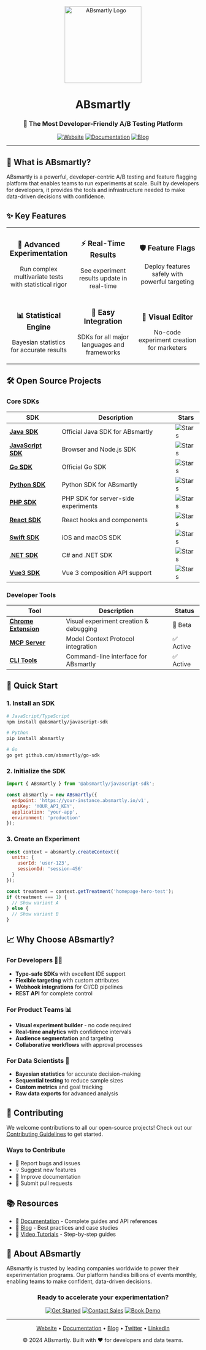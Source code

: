 <div align="center">
  <img src="https://docs.absmartly.com/img/logo.png" alt="ABsmartly Logo" width="200">
  
  # ABsmartly
  
  ### 🚀 The Most Developer-Friendly A/B Testing Platform
  
  [![Website](https://img.shields.io/badge/Website-absmartly.com-blue?style=for-the-badge)](https://www.absmartly.com)
  [![Documentation](https://img.shields.io/badge/Docs-Documentation-green?style=for-the-badge)](https://docs.absmartly.com)
  [![Blog](https://img.shields.io/badge/Blog-Read%20More-orange?style=for-the-badge)](https://www.absmartly.com/blog)
  
</div>

---

## 🎯 What is ABsmartly?

ABsmartly is a powerful, developer-centric A/B testing and feature flagging platform that enables teams to run experiments at scale. Built by developers for developers, it provides the tools and infrastructure needed to make data-driven decisions with confidence.


## ✨ Key Features

<table>
  <tr>
    <td align="center" width="33%">
      <h3>🔬 Advanced Experimentation</h3>
      <p>Run complex multivariate tests with statistical rigor</p>
    </td>
    <td align="center" width="33%">
      <h3>⚡ Real-Time Results</h3>
      <p>See experiment results update in real-time</p>
    </td>
    <td align="center" width="33%">
      <h3>🛡️ Feature Flags</h3>
      <p>Deploy features safely with powerful targeting</p>
    </td>
  </tr>
  <tr>
    <td align="center" width="33%">
      <h3>📊 Statistical Engine</h3>
      <p>Bayesian statistics for accurate results</p>
    </td>
    <td align="center" width="33%">
      <h3>🔌 Easy Integration</h3>
      <p>SDKs for all major languages and frameworks</p>
    </td>
    <td align="center" width="33%">
      <h3>🎨 Visual Editor</h3>
      <p>No-code experiment creation for marketers</p>
    </td>
  </tr>
</table>

## 🛠️ Open Source Projects

### Core SDKs

<div align="center">
  
| SDK | Description | Stars |
|-----|-------------|-------|
| [**Java SDK**](https://github.com/absmartly/java-sdk) | Official Java SDK for ABsmartly | ![Stars](https://img.shields.io/github/stars/absmartly/java-sdk?style=social) |
| [**JavaScript SDK**](https://github.com/absmartly/javascript-sdk) | Browser and Node.js SDK | ![Stars](https://img.shields.io/github/stars/absmartly/javascript-sdk?style=social) |
| [**Go SDK**](https://github.com/absmartly/go-sdk) | Official Go SDK | ![Stars](https://img.shields.io/github/stars/absmartly/go-sdk?style=social) |
| [**Python SDK**](https://github.com/absmartly/python-sdk) | Python SDK for ABsmartly | ![Stars](https://img.shields.io/github/stars/absmartly/python-sdk?style=social) |
| [**PHP SDK**](https://github.com/absmartly/php-sdk) | PHP SDK for server-side experiments | ![Stars](https://img.shields.io/github/stars/absmartly/php-sdk?style=social) |
| [**React SDK**](https://github.com/absmartly/react-sdk) | React hooks and components | ![Stars](https://img.shields.io/github/stars/absmartly/react-sdk?style=social) |
| [**Swift SDK**](https://github.com/absmartly/swift-sdk) | iOS and macOS SDK | ![Stars](https://img.shields.io/github/stars/absmartly/swift-sdk?style=social) |
| [**.NET SDK**](https://github.com/absmartly/dotnet-sdk) | C# and .NET SDK | ![Stars](https://img.shields.io/github/stars/absmartly/dotnet-sdk?style=social) |
| [**Vue3 SDK**](https://github.com/absmartly/vue3-sdk) | Vue 3 composition API support | ![Stars](https://img.shields.io/github/stars/absmartly/vue3-sdk?style=social) |

</div>

### Developer Tools

<div align="center">

| Tool | Description | Status |
|------|-------------|--------|
| [**Chrome Extension**](https://github.com/absmartly/absmartly-chrome-extension) | Visual experiment creation & debugging | 🚧 Beta |
| [**MCP Server**](https://github.com/absmartly/absmartly-mcp) | Model Context Protocol integration | ✅ Active |
| [**CLI Tools**](https://github.com/absmartly/cli) | Command-line interface for ABsmartly | ✅ Active |

</div>

## 🚀 Quick Start

### 1. Install an SDK

```bash
# JavaScript/TypeScript
npm install @absmartly/javascript-sdk

# Python
pip install absmartly

# Go
go get github.com/absmartly/go-sdk
```

### 2. Initialize the SDK

```javascript
import { ABsmartly } from '@absmartly/javascript-sdk';

const absmartly = new ABsmartly({
  endpoint: 'https://your-instance.absmartly.io/v1',
  apiKey: 'YOUR_API_KEY',
  application: 'your-app',
  environment: 'production'
});
```

### 3. Create an Experiment

```javascript
const context = absmartly.createContext({
  units: {
    userId: 'user-123',
    sessionId: 'session-456'
  }
});

const treatment = context.getTreatment('homepage-hero-test');
if (treatment === 1) {
  // Show variant A
} else {
  // Show variant B
}
```

## 📈 Why Choose ABsmartly?

### For Developers 👨‍💻
- **Type-safe SDKs** with excellent IDE support
- **Flexible targeting** with custom attributes
- **Webhook integrations** for CI/CD pipelines
- **REST API** for complete control

### For Product Teams 📊
- **Visual experiment builder** - no code required
- **Real-time analytics** with confidence intervals
- **Audience segmentation** and targeting
- **Collaborative workflows** with approval processes

### For Data Scientists 🔬
- **Bayesian statistics** for accurate decision-making
- **Sequential testing** to reduce sample sizes
- **Custom metrics** and goal tracking
- **Raw data exports** for advanced analysis

## 🤝 Contributing

We welcome contributions to all our open-source projects! Check out our [Contributing Guidelines](https://github.com/absmartly/.github/blob/main/CONTRIBUTING.md) to get started.

### Ways to Contribute
- 🐛 Report bugs and issues
- 💡 Suggest new features
- 📖 Improve documentation
- 🔧 Submit pull requests

## 📚 Resources

- 📖 [Documentation](https://docs.absmartly.com) - Complete guides and API references
- 📝 [Blog](https://www.absmartly.com/blog) - Best practices and case studies
- 🎥 [Video Tutorials](https://www.youtube.com/@absmartly) - Step-by-step guides

## 🏢 About ABsmartly

ABsmartly is trusted by leading companies worldwide to power their experimentation programs. Our platform handles billions of events monthly, enabling teams to make confident, data-driven decisions.

<div align="center">
  <h3>Ready to accelerate your experimentation?</h3>
  
  [![Get Started](https://img.shields.io/badge/Get%20Started-Free%20Trial-success?style=for-the-badge&logo=rocket)](https://www.absmartly.com/signup)
  [![Contact Sales](https://img.shields.io/badge/Contact-Sales%20Team-blue?style=for-the-badge&logo=gmail)](https://www.absmartly.com/contact)
  [![Book Demo](https://img.shields.io/badge/Book-Live%20Demo-orange?style=for-the-badge&logo=calendar)](https://www.absmartly.com/demo)
</div>

---

<div align="center">
  <p>
    <a href="https://www.absmartly.com">Website</a> •
    <a href="https://docs.absmartly.com">Documentation</a> •
    <a href="https://www.absmartly.com/blog">Blog</a> •
    <a href="https://twitter.com/absmartly">Twitter</a> •
    <a href="https://www.linkedin.com/company/absmartly">LinkedIn</a>
  </p>
  
  <p>© 2024 ABsmartly. Built with ❤️ for developers and data teams.</p>
</div>